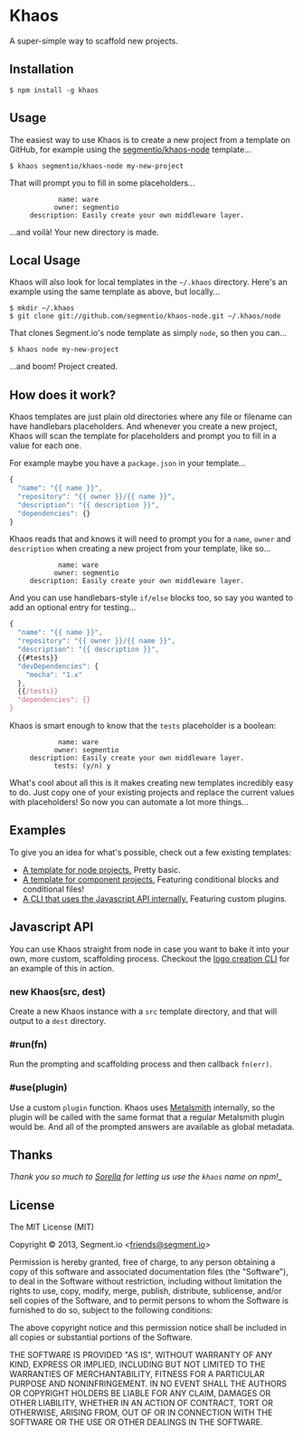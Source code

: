 
# Khaos

  A super-simple way to scaffold new projects.

## Installation

    $ npm install -g khaos

## Usage

  The easiest way to use Khaos is to create a new project from a template on GitHub, for example using the [segmentio/khaos-node]() template...

    $ khaos segmentio/khaos-node my-new-project

  That will prompt you to fill in some placeholders...

                name: ware
               owner: segmentio
         description: Easily create your own middleware layer.

  ...and voilà! Your new directory is made.

## Local Usage

  Khaos will also look for local templates in the `~/.khaos` directory. Here's an example using the same template as above, but locally...

    $ mkdir ~/.khaos
    $ git clone git://github.com/segmentio/khaos-node.git ~/.khaos/node

  That clones Segment.io's node template as simply `node`, so then you can...

    $ khaos node my-new-project

  ...and boom! Project created.

## How does it work?

  Khaos templates are just plain old directories where any file or filename can have handlebars placeholders. And whenever you create a new project, Khaos will scan the template for placeholders and prompt you to fill in a value for each one.

  For example maybe you have a `package.json` in your template...

```js
{
  "name": "{{ name }}",
  "repository": "{{ owner }}/{{ name }}",
  "description": "{{ description }}",
  "dependencies": {}
}
```

  Khaos reads that and knows it will need to prompt you for a `name`, `owner` and `description` when creating a new project from your template, like so...

                name: ware
               owner: segmentio
         description: Easily create your own middleware layer.

  And you can use handlebars-style `if/else` blocks too, so say you wanted to add an optional entry for testing...

```js
{
  "name": "{{ name }}",
  "repository": "{{ owner }}/{{ name }}",
  "description": "{{ description }}",
  {{#tests}}
  "devDependencies": {
    "mocha": "1.x"
  },
  {{/tests}}
  "dependencies": {}
}
```

  Khaos is smart enough to know that the `tests` placeholder is a boolean:

                name: ware
               owner: segmentio
         description: Easily create your own middleware layer.
               tests: (y/n) y

  What's cool about all this is it makes creating new templates incredibly easy to do. Just copy one of your existing projects and replace the current values with placeholders! So now you can automate a lot more things...

## Examples

  To give you an idea for what's possible, check out a few existing templates:

  - [A template for node projects.](/segmentio/khaos-node) Pretty basic.
  - [A template for component projects.](/segmentio/khaos-component) Featuring conditional blocks and conditional files!
  - [A CLI that uses the Javascript API internally.](/logo/cli/tree/master/bin/logo-create) Featuring custom plugins.

## Javascript API

  You can use Khaos straight from node in case you want to bake it into your own, more custom, scaffolding process. Checkout the [logo creation CLI](/logo/cli/tree/master/bin/logo-create) for an example of this in action.

### new Khaos(src, dest)

  Create a new Khaos instance with a `src` template directory, and that will output to a `dest` directory.

### #run(fn)
  
  Run the prompting and scaffolding process and then callback `fn(err)`.

### #use(plugin)
  
  Use a custom `plugin` function. Khaos uses [Metalsmith](http://metalsmith.io) internally, so the plugin will be called with the same format that a regular Metalsmith plugin would be. And all of the prompted answers are available as global metadata. 

## Thanks

  _Thank you so much to [Sorella](https://github.com/robotlolita) for letting us use the `khaos` name on npm!__

## License

The MIT License (MIT)

Copyright &copy; 2013, Segment.io \<friends@segment.io\>

Permission is hereby granted, free of charge, to any person obtaining a copy of this software and associated documentation files (the "Software"), to deal in the Software without restriction, including without limitation the rights to use, copy, modify, merge, publish, distribute, sublicense, and/or sell copies of the Software, and to permit persons to whom the Software is furnished to do so, subject to the following conditions:

The above copyright notice and this permission notice shall be included in all copies or substantial portions of the Software.

THE SOFTWARE IS PROVIDED "AS IS", WITHOUT WARRANTY OF ANY KIND, EXPRESS OR IMPLIED, INCLUDING BUT NOT LIMITED TO THE WARRANTIES OF MERCHANTABILITY, FITNESS FOR A PARTICULAR PURPOSE AND NONINFRINGEMENT. IN NO EVENT SHALL THE AUTHORS OR COPYRIGHT HOLDERS BE LIABLE FOR ANY CLAIM, DAMAGES OR OTHER LIABILITY, WHETHER IN AN ACTION OF CONTRACT, TORT OR OTHERWISE, ARISING FROM, OUT OF OR IN CONNECTION WITH THE SOFTWARE OR THE USE OR OTHER DEALINGS IN THE SOFTWARE.
